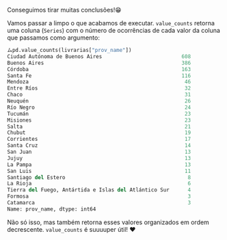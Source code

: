 Conseguimos tirar muitas conclusões!😁

Vamos passar a limpo o que acabamos de executar. `value_counts` retorna uma coluna (`Series`) com o número de ocorrências de cada valor da coluna que passamos como argumento:

```python
ムpd.value_counts(livrarias["prov_name"])
Ciudad Autónoma de Buenos Aires                          608
Buenos Aires                                             386
Córdoba                                                  163
Santa Fe                                                 116
Mendoza                                                   46
Entre Ríos                                                32
Chaco                                                     31
Neuquén                                                   26
Río Negro                                                 24
Tucumán                                                   23
Misiones                                                  23
Salta                                                     21
Chubut                                                    19
Corrientes                                                17
Santa Cruz                                                14
San Juan                                                  13
Jujuy                                                     13
La Pampa                                                  13
San Luis                                                  11
Santiago del Estero                                        8
La Rioja                                                   6
Tierra del Fuego, Antártida e Islas del Atlántico Sur      4
Formosa                                                    3
Catamarca                                                  3
Name: prov_name, dtype: int64
```

Não só isso, mas também retorna esses valores organizados em ordem decrescente. `value_counts` é suuuuper útil! ♥️
